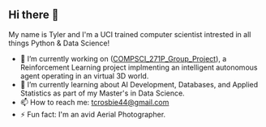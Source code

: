 ## Hi there 👋

My name is Tyler and I'm a UCI trained computer scientist intrested in all things Python & Data Science!

- 🔭 I’m currently working on ([COMPSCI_271P_Group_Project](https://github.com/AnhJoe/COMPSCI_271P_Group_Project.git)), a Reinforcement Learning project implmenting an intelligent autonomous agent operating in an virtual 3D world.
- 🌱 I’m currently learning about AI Development, Databases, and Applied Statistics as part of my Master's in Data Science.
- 📫 How to reach me: tcrosbie44@gmail.com
- ⚡ Fun fact: I'm an avid Aerial Photographer.

<!--
**nlTyler/nlTyler** is a ✨ _special_ ✨ repository because its `README.md` (this file) appears on your GitHub profile.

Here are some ideas to get you started:

- 🔭 I’m currently working on ...
- 🌱 I’m currently learning ...
- 👯 I’m looking to collaborate on ...
- 🤔 I’m looking for help with ...
- 💬 Ask me about ...
- 📫 How to reach me: ...
- 😄 Pronouns: ...
- ⚡ Fun fact: ...
-->
